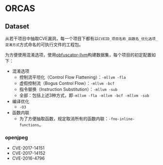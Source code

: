 # ORCAS

## Dataset

从若干项目中抽取CVE漏洞，每一个项目下都有以`CVEID_项目名称_函数名_优化选项_混淆方式`方式命名的可执行文件的工程包。

为方便使用混淆选项，使用[obfuscator-llvm](https://github.com/obfuscator-llvm/obfuscator)构建数据集，每个项目的初定配置如下：

- 混淆选项
  - 控制流平坦化（Control Flow Flattening）：`-mllvm -fla`
  - 虚假控制流（Bogus Control Flow）：`-mllvm -bcf`
  - 指令替换（Instruction Substitution）：`-mllvm -sub`
  - 全部：包括上述3种方式，即`-mllvm -fla -mllvm -bcf -mllvm -sub`
- 编译优化
  - `-O3`
- 函数内联
  - 为了方便抽取函数，规定取消所有的函数内联：`-fno-inline-functions`。

### openjpeg

- CVE-2017-14151
- CVE-2017-14152
- CVE-2016-4796
